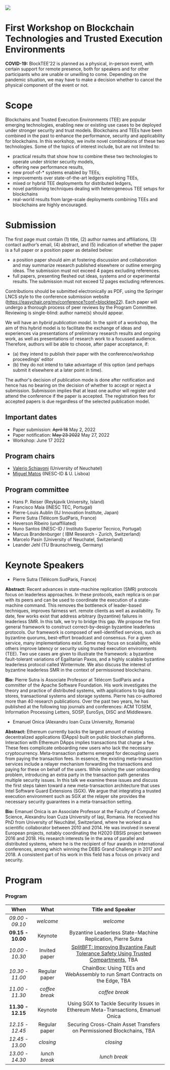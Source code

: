[![](https://www.discotec.org/2022/discotec2022-banner.jpeg)](https://www.discotec.org/2022/)

# First Workshop on Blockchain Technologies and Trusted Execution Environments


**COVID-19:** BlockTEE'22 is planned as a physical, in-person event, with certain support for remote presence, both for speakers and for other participants who are unable or unwilling to come. Depending on the 
pandemic situation, we may have to make a decision whether to cancel the physical component of the event or not.


# Scope

Blockchains and Trusted Execution Environments (TEE) are popular emerging technologies, enabling new or existing use cases to be deployed under stronger security and trust models. Blockchains and TEEs have been combined in the past to enhance the performance, security and applicability for blockchains. In this workshop, we invite novel combinations of these two technologies. Some of the topics of interest include, but are not limited to:
* practical results that show how to combine these two technologies to operate under stricter security models, 
* offering new performance results, 
* new proof-of-* systems enabled by TEEs, 
* improvements over state-of-the-art ledgers exploiting TEEs, 
* mixed or hybrid TEE deployments for distributed ledgers, 
* novel partitioning techniques dealing with heterogeneous TEE setups for blockchains
* real-world results from large-scale deployments combining TEEs and blockchains are highly encouraged.

# Submission

The first page must contain (1) title, (2) author names and affiliations, (3) contact author’s email, (4) abstract, and (5) indication of whether the paper is a full paper or a position paper as detailed below:

- a position paper should aim at fostering discussion and collaboration and may summarize research published elsewhere or outline emerging ideas. The submission must not exceed 4 pages excluding references. 
- full papers, presenting fleshed out ideas, systems and or experimental results. The submission must not exceed 12 pages excluding references.  


Contributions should be submitted electronically as PDF, using the Springer LNCS style to the conference submission website (https://easychair.org/my/conference?conf=blocktee22). Each paper will undergo a thorough process of peer reviews by the Program Committee. 
Reviewing is single-blind: author name(s) should appear. 


We will have an *hybrid publication model*.
In the spirit of a workshop, the aim of this hybrid model is to facilitate the exchange of ideas and experiences via presentations of preliminary research results and ongoing work, as well as presentations of research work to a focussed audience.
Therefore, authors will be able to choose, after paper acceptance, if:
* (a) they intend to publish their paper with the conference/workshop proceedings’ editor 
* (b) they do not intend to take advantage of this option (and perhaps submit it elsewhere at a later point in time). 
 
The author's decision of publication mode is done after notification and hence has no bearing on the decision of whether to accept or reject a submission.
Submission implies that at least one author will register and attend the conference if the paper is accepted.
The registration fees for accepted papers is due regardless of the selected publication model.


## Important dates

 * Paper submission: ~~April 18~~ May 2, 2022
 * Paper notification: ~~May 23 2022~~ May 27, 2022
 * Workshop: June 17 2022

## Program chairs
* [Valerio Schiavoni]() (University of Neuchatel)
* [Miguel Matos]() (INESC-ID & U. Lisboa)

## Program committee
 * Hans P. Reiser (Reykjavik University, Island)
 * Francisco Maia (INESC TEC, Portugal)
 * Pierre-Louis Aublin (IIJ Innovation Institute, Japan)
 * Pierre Sutra (Télécom SudParis, France)
 * Heverson Ribeiro (unaffiliated)
 * Nuno Santos (INESC-ID / Instituto Superior Tecnico, Portugal)
 * Marcus	Brandenburger (	IBM Research - Zurich, Switzerland)
 * Marcelo Pasin (University of Neuchatel, Switzerland)
 * Leander	Jehl (TU Braunschweig, Germany)

# Keynote Speakers
 * Pierre Sutra (Télécom SudParis, France)

**Abstract:**
Recent advances in state-machine replication (SMR) protocols focus on leaderless approaches. In these protocols, each replica is on par with its peers and can be used to coordinate the execution of a state-machine command. This removes the bottleneck of leader-based techniques, improves fairness wrt. remote clients as well as availability. To date, few works exist that address arbitrary (byzantine) failures in leaderless SMR. In this talk, we try to bridge this gap. We propose the first general framework to construct correct-by-design byzantine leaderless protocols. Our framework is composed of well-identified services, such as byzantine quorums, best-effort broadcast and consensus. For a given service, many implementations exist. Some may focus on scalability, while others improve latency or security using trusted execution environments (TEE). Two use cases are given to illustrate the framework: a byzantine fault-tolerant variations of Egalitarian Paxos, and a highly scalable byzantine leaderless protocol called Wintermute. We also discuss the interest of byzantine leaderless SMR in the context of permissioned blockchains.

**Bio:**
Pierre Sutra is Associate Professor at Télécom SudParis and a committer of the Apache Software Foundation. His work investigates the theory and practice of distributed systems, with applications to big data stores, transactional systems and storage systems. Pierre has co-authored more than 40 research publications. Over the past two years, he has published at the following top journals and conferences: ACM TOSEM, Information Processing Letters, SOSP, EuroSys, DISC and Middleware.


 * Emanuel Onica (Alexandru Ioan Cuza University, Romania)

**Abstract:** 
Ethereum currently backs the largest amount of existing decentralized applications (DApps) built on public blockchain platforms. Interaction with Ethereum DApps implies transactions that charge a fee. These fees complicate onboarding new users who lack the necessary cryptocurrency. Meta-transaction patterns emerged for decoupling users from paying the transaction fees. In essence, the existing meta-transaction services include a relayer mechanism forwarding the transactions and paying for these on behalf of the users. While solving the user onboarding problem, introducing an extra party in the transaction path generates multiple security issues. In this talk we examine these issues and discuss the first steps taken toward a new meta-transaction architecture that uses Intel Software Guard Extensions (SGX). We argue that integrating a trusted execution environment such as SGX at the relayer site provides the necessary security guarantees in a meta-transaction setting.

**Bio:** 
Emanuel Onica is an Associate Professor at the Faculty of Computer Science, Alexandru Ioan Cuza University of Iaşi, Romania. He received his PhD from University of Neuchâtel, Switzerland, where he worked as a scientific collaborator between 2010 and 2014. He was involved in several European projects, notably coordinating the H2020 EBSIS project between 2016 and 2018. His research interests lie in the area of parallel and distributed systems, where he is the recipient of four awards in international conferences, among which winning the DEBS Grand Challenge in 2017 and 2018. A consistent part of his work in this field has a focus on privacy and security.



# Program
### Program

| When | What | Title and Speaker |
| :---: | :---: | :---: |
| *09.00 - 09.10* | *welcome* | *welcome* |
| **09.15 - 10.00** | Keynote   |  Byzantine Leaderless State-Machine Replication, Pierre Sutra  |
| *10.00 - 10.30* | Invited paper  |  [SplitBFT: Improving Byzantine Fault Tolerance Safety Using Trusted Compartments](https://arxiv.org/abs/2205.08938), TBA |
| *10.30 - 11.00* | Regular paper  |  ChainBox: Using TEEs and WebAssembly to run Smart Contracts on the Edge, TBA |
| *11.00 - 11.30* | *coffee break*  |  *coffee break* |
| **11.30 - 12.15** | Keynote   |   Using SGX to Tackle Security Issues in Ethereum Meta-Transactions, Emanuel Onica |
| *12.15 - 12.45* | Regular paper   |   Securing Cross-Chain Asset Transfers on Permissioned Blockchains, TBA |
| *12.45 - 13.00* | *closing*   |  *closing*   |
| *13.00 - 14.30* | *lunch break* | *lunch break*|
